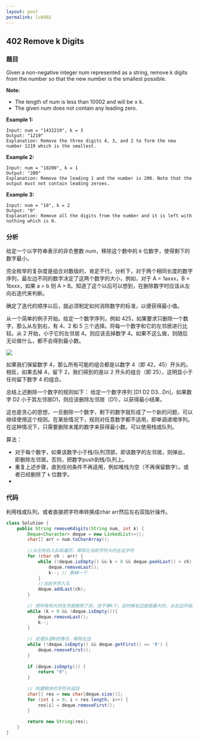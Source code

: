 ```yaml
---
layout: post
permalink: lc0402
---
```


## 402 Remove k Digits

### 题目

Given a non-negative integer num represented as a string, remove k digits from the number so that the new number is the smallest possible.

**Note:**  


* The length of num is less than 10002 and will be ≥ k.
* The given num does not contain any leading zero.

**Example 1:**

```text
Input: num = "1432219", k = 3
Output: "1219"
Explanation: Remove the three digits 4, 3, and 2 to form the new number 1219 which is the smallest.
```

**Example 2:**

```text
Input: num = "10200", k = 1
Output: "200"
Explanation: Remove the leading 1 and the number is 200. Note that the output must not contain leading zeroes.
```

**Example 3:**

```text
Input: num = "10", k = 2
Output: "0"
Explanation: Remove all the digits from the number and it is left with nothing which is 0.
```

### 分析

 给定一个以字符串表示的非负整数 _num_，移除这个数中的 _k_ 位数字，使得剩下的数字最小。

完全枚举的复杂度是组合对数级的，肯定不行。分析下，对于两个相同长度的数字序列，最左边不同的数字决定了这两个数字的大小，例如，对于 A = 1axxx，B = 1bxxx，如果 a &gt; b 则 A &gt; B。知道了这个以后可以想到，在删除数字时应该从左向右迭代来判断。

确定了迭代的顺序以后，就必须制定如何消除数字的标准，以便获得最小值。

从一个简单的例子开始。给定一个数字序列，例如 425，如果要求只删除一个数字，那么从左到右，有 4、2 和 5 三个选择。将每一个数字和它的左邻居进行比较。从 2 开始，小于它的左邻居 4。则应该去掉数字 4。如果不这么做，则随后无论做什么，都不会得到最小数。

![](../.gitbook/assets/image%20%28110%29.png)

如果我们保留数字 4，那么所有可能的组合都是以数字 4（即 42，45）开头的。相反，如果去掉 4，留下 2，我们得到的是以 2 开头的组合（即 25），这明显小于任何留下数字 4 的组合。

总结上述删除一个数字的规则如下： 给定一个数字序列 \[D1 ​D2 ​D3 ​…Dn\]，如果数字 D2 小于其左邻居D1，则应该删除左邻居（D1），以获得最小结果。

这也是贪心的思想，一旦删除一个数字，剩下的数字就形成了一个新的问题，可以继续使用这个规则。在某些情况下，规则对任意数字都不适用，即单调递增序列。在这种情况下，只需要删除末尾的数字来获得最小数。可以使用栈或队列。

算法：

* 对于每个数字，如果该数字小于栈/队列顶部，即该数字的左邻居，则弹出，即删除左邻居。否则，把数字push到栈/队列上。
*  重复上述步骤，直到任何条件不再适用，例如堆栈为空（不再保留数字）。或者已经删除了 `k` 位数字。
* 
### 代码

利用栈或队列，或者直接把字符串转换成char  arr然后左右双指针操作。

```java
class Solution {
    public String removeKdigits(String num, int k) {
        Deque<Character> deque = new LinkedList<>();
        char[] arr = num.toCharArray();
        
        //从左到右入队和遍历，移除比当前字符大的左边字符
        for (char ch : arr) {
            while (!deque.isEmpty() && k > 0 && deque.peekLast() > ch) { //跟其左邻居比较，左邻居大就出队删除
                deque.removeLast();
                k--; // 删掉一个
            }
            //当前字符入队
            deque.addLast(ch);
        }
        
        // 把所有较大的左邻居删除了后，还不够k个，这时候右边就是最大的，从右边开始删除
        while (k > 0 && !deque.isEmpty()){
            deque.removeLast();
            k--;
        }
        
        // 处理头部0的情况，移除左边
        while (!deque.isEmpty() && deque.getFirst() == '0') {
            deque.removeFirst();
        }
        
        if (deque.isEmpty()) {
            return "0";
        }
        
        // 构建剩余的字符并返回
        char[] res = new char[deque.size()];
        for (int i = 0; i < res.length; i++) {
            res[i] = deque.removeFirst();
        }
        
        return new String(res);
    }
}
```

